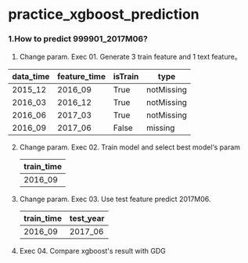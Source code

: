 # practice_xgboost_prediction

### 1.How to predict 999901_2017M06?

1. Change param. Exec 01. Generate 3 train feature and 1 text feature。

| data_time | feature_time | isTrain | type       |
| --------- | ------------ | ------- | ---------- |
| 2015_12   | 2016_09       | True    | notMissing |
| 2016_03   | 2016_12       | True    | notMissing |
| 2016_06   | 2017_03       | True    | notMissing |
| 2016_09   | 2017_06       | False    | missing |

2. Change param. Exec 02. Train model and select best model‘s param

   |train_time|
   | --------- |
   |2016_09|

3. Change param. Exec 03. Use test feature predict 2017M06.

   

   | train_time | test_year |
   | ---------- | --------- |
   | 2016_09    | 2017_06   |

4.  Exec 04. Compare xgboost's result with GDG